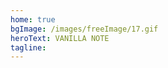 ```yaml
---
home: true
bgImage: /images/freeImage/17.gif
heroText: VANILLA NOTE
tagline: 
---
```


<style>
.hero {
  padding: 0 0 !important;
}
.overlay {
  align-items: center;
  justify-content: center;
  height:100%;
  width:100%;
  background: rgba(0, 0, 0, 0.5);
  display: flex;
  padding: 0 20px;
}
</style>

<script>
export default {
  props: ['slot-key'],
  mounted () {
    function getRandomBgImage() {
      function getRandomInt(min, max) {
        min = Math.ceil(min);
        max = Math.floor(max);
        return Math.floor(Math.random() * (max - min) + min); //The maximum is exclusive and the minimum is inclusive
      }
      let index = getRandomInt(1, 53);
      return "url(/images/jpg/" + index + ".jpg)";
    };
    document.getElementsByClassName("hero")[0].style.backgroundImage = getRandomBgImage()
  }
}
</script>
